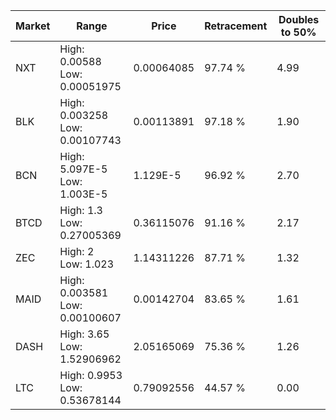 | Market | Range | Price| Retracement | Doubles to 50% |
| --- | --- | --- | --- | --- |
| NXT | High: 0.00588<br />Low: 0.00051975 | 0.00064085 | 97.74 % | 4.99 |
| BLK | High: 0.003258<br />Low: 0.00107743 | 0.00113891 | 97.18 % | 1.90 |
| BCN | High: 5.097E-5<br />Low: 1.003E-5 | 1.129E-5 | 96.92 % | 2.70 |
| BTCD | High: 1.3<br />Low: 0.27005369 | 0.36115076 | 91.16 % | 2.17 |
| ZEC | High: 2<br />Low: 1.023 | 1.14311226 | 87.71 % | 1.32 |
| MAID | High: 0.003581<br />Low: 0.00100607 | 0.00142704 | 83.65 % | 1.61 |
| DASH | High: 3.65<br />Low: 1.52906962 | 2.05165069 | 75.36 % | 1.26 |
| LTC | High: 0.9953<br />Low: 0.53678144 | 0.79092556 | 44.57 % | 0.00 |
